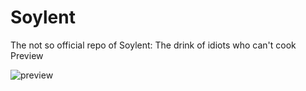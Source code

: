 # Soylent
The not so official repo of Soylent: The drink of idiots who can't cook 
Preview

![preview](https://i.ytimg.com/vi/257ulh06BJA/maxresdefault.jpg)
